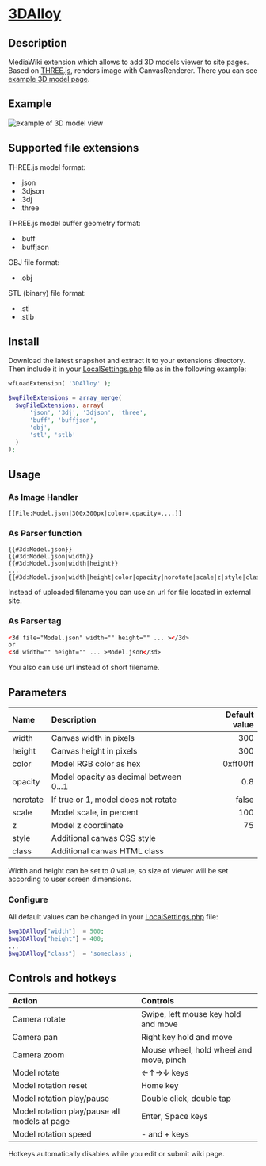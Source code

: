 # [3DAlloy](https://www.mediawiki.org/wiki/Extension:3DAlloy)

## Description

MediaWiki extension which allows to add 3D models viewer to site pages. Based on [THREE.js](https://github.com/mrdoob/three.js/), renders image with CanvasRenderer.
There you can see [example 3D model page](https://en.crystalls.info/Template:Icosahedron).

## Example

![example of 3D model view](https://upload.wikimedia.org/wikipedia/mediawiki/f/f7/3DAlloy.png "3D model example")

## Supported file extensions

THREE.js model format:

* .json
* .3djson
* .3dj
* .three

THREE.js model buffer geometry format:

* .buff
* .buffjson

OBJ file format:

* .obj

STL (binary) file format:

* .stl
* .stlb

## Install

Download the latest snapshot and extract it to your extensions directory. Then include it in your [LocalSettings.php](https://www.mediawiki.org/wiki/Manual:LocalSettings.php) file as in the following example:

```php
wfLoadExtension( '3DAlloy' );

$wgFileExtensions = array_merge(
  $wgFileExtensions, array(
      'json', '3dj', '3djson', 'three',
      'buff', 'buffjson',
      'obj',
      'stl', 'stlb'
  )
);
```

## Usage

### As Image Handler

```wiki
[[File:Model.json|300x300px|color=,opacity=,...]]
```

### As Parser function

```wiki
{{#3d:Model.json}}
{{#3d:Model.json|width}}
{{#3d:Model.json|width|height}}
...
{{#3d:Model.json|width|height|color|opacity|norotate|scale|z|style|class}}
```

Instead of uploaded filename you can use an url for file located in external site.

### As Parser tag

```html
<3d file="Model.json" width="" height="" ... ></3d>
or
<3d width="" height="" ... >Model.json</3d>
```

You also can use url instead of short filename.

## Parameters

|Name     |Description                            |Default value|
|:--------|:--------------------------------------|------------:|
|width    |Canvas width in pixels                 |300          |
|height   |Canvas height in pixels                |300          |
|color    |Model RGB color as hex                 |0xff00ff     |
|opacity  |Model opacity as decimal between 0...1 |0.8          |
|norotate |If true or 1, model does not rotate    |false        |
|scale    |Model scale, in percent                |100          |
|z        |Model z coordinate                     |75           |
|style    |Additional canvas CSS style            |             |
|class    |Additional canvas HTML class           |             |

Width and height can be set to _0_ value, so size of viewer will be set according to user screen dimensions.

### Configure

All default values can be changed in your [LocalSettings.php](https://www.mediawiki.org/wiki/Manual:LocalSettings.php) file:

```php
$wg3DAlloy["width"]  = 500;
$wg3DAlloy["height"] = 400;
...
$wg3DAlloy["class"]  = 'someclass';
```

## Controls and hotkeys

|Action                                       |Controls                               |
|:--------------------------------------------|:--------------------------------------|
|Camera rotate                                |Swipe, left mouse key hold and move    |
|Camera pan                                   |Right key hold and move                |
|Camera zoom                                  |Mouse wheel, hold wheel and move, pinch|
|Model rotate                                 |←↑→↓ keys                              |
|Model rotation reset                         |Home key                               |
|Model rotation play/pause                    |Double click, double tap               |
|Model rotation play/pause all models at page |Enter, Space keys                      |
|Model rotation speed                         |- and + keys                           |
Hotkeys automatically disables while you edit or submit wiki page.
